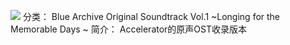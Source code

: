 ![](//static.kivo.wiki/images/music/cover/q60VHDPS7Tzf4KYQJAoVAjJX5i9t43X6.png)
分类： Blue Archive Original Soundtrack Vol.1 ~Longing for the Memorable Days ~
简介：
Accelerator的原声OST收录版本
